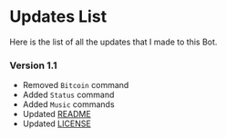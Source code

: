 # Updates List

Here is the list of all the updates that I made to this Bot.

### Version 1.1

* Removed `Bitcoin` command
* Added `Status` command
* Added `Music` commands
* Updated [README](README.md)
* Updated [LICENSE](LICENSE.md)